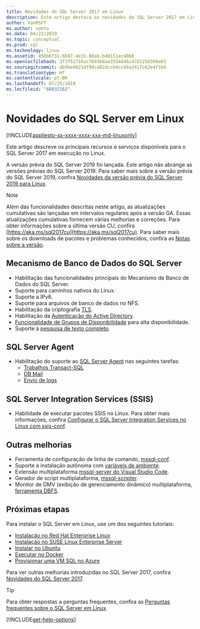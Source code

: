 ```yaml
---
title: Novidades do SQL Server 2017 em Linux
description: Este artigo destaca as novidades do SQL Server 2017 em Linux.
author: VanMSFT
ms.author: vanto
ms.date: 04/23/2019
ms.topic: conceptual
ms.prod: sql
ms.technology: linux
ms.assetid: 456b6f31-6b97-4e31-80ab-b40151ec4868
ms.openlocfilehash: 3f3f51716acf69368ae2554446c47d125b500e03
ms.sourcegitcommit: db9bed6214f9dca82dccb4ccd4a2417c62e4f1bd
ms.translationtype: HT
ms.contentlocale: pt-BR
ms.lasthandoff: 07/25/2019
ms.locfileid: "68032162"
---
```

# <a name="whats-new-for-sql-server-on-linux"></a>Novidades do SQL Server em Linux

[!INCLUDE[appliesto-ss-xxxx-xxxx-xxx-md-linuxonly](../includes/appliesto-ss-xxxx-xxxx-xxx-md-linuxonly.md)]

Este artigo descreve os principais recursos e serviços disponíveis para o SQL Server 2017 em execução no Linux.

A versão prévia do SQL Server 2019 foi lançada. Este artigo não abrange as versões prévias do SQL Server 2019. Para saber mais sobre a versão prévia do SQL Server 2019, confira [Novidades da versão prévia do SQL Server 2019 para Linux](../sql-server/what-s-new-in-sql-server-ver15.md?view=sql-server-ver15#sql-server-on-linux).

> [!NOTE]
> Além das funcionalidades descritas neste artigo, as atualizações cumulativas são lançadas em intervalos regulares após a versão GA. Essas atualizações cumulativas fornecem várias melhorias e correções. Para obter informações sobre a última versão CU, confira [https://aka.ms/sql2017cu](https://aka.ms/sql2017cu). Para saber mais sobre os downloads de pacotes e problemas conhecidos, confira as [Notas sobre a versão](sql-server-linux-release-notes.md).

## <a name="sql-server-database-engine"></a>Mecanismo de Banco de Dados do SQL Server

- Habilitação das funcionalidades principais do Mecanismo de Banco de Dados do SQL Server.
- Suporte para caminhos nativos do Linux.
- Suporte a IPv6.
- Suporte para arquivos de banco de dados no NFS.
- Habilitação da criptografia [TLS](sql-server-linux-encrypted-connections.md).
- Habilitação da [Autenticação do Active Directory](sql-server-linux-active-directory-authentication.md).
- [Funcionalidade de Grupos de Disponibilidade](sql-server-linux-availability-group-overview.md) para alta disponibilidade.
- Suporte à [pesquisa de texto completo](sql-server-linux-setup-full-text-search.md).

## <a name="sql-server-agent"></a>SQL Server Agent

- Habilitação do suporte ao [SQL Server Agent](sql-server-linux-setup-sql-agent.md) nas seguintes tarefas:
  - [Trabalhos Transact-SQL](sql-server-linux-run-sql-server-agent-job.md)
  - [DB Mail](sql-server-linux-db-mail-sql-agent.md)
  - [Envio de logs](sql-server-linux-use-log-shipping.md)

## <a name="sql-server-integration-services-ssis"></a>SQL Server Integration Services (SSIS)

- Habilidade de executar pacotes SSIS no Linux. Para obter mais informações, confira [Configurar o SQL Server Integration Services no Linux com ssis-conf](sql-server-linux-configure-ssis.md).

## <a name="other-improvements"></a>Outras melhorias

- Ferramenta de configuração de linha de comando, [mssql-conf](sql-server-linux-configure-mssql-conf.md).
- Suporte à instalação autônoma com [variáveis de ambiente](sql-server-linux-configure-environment-variables.md).
- Extensão multiplataforma [mssql-server do Visual Studio Code](sql-server-linux-develop-use-vscode.md).
- Gerador de script multiplataforma, [mssql-scripter](https://github.com/Microsoft/sql-xplat-cli/blob/dev/doc/usage_guide.md).
- Monitor de DMV (exibição de gerenciamento dinâmico) multiplataforma, [ferramenta DBFS](https://github.com/Microsoft/dbfs).

## <a name="next-steps"></a>Próximas etapas

Para instalar o SQL Server em Linux, use um dos seguintes tutoriais:

- [Instalação no Red Hat Enterprise Linux](quickstart-install-connect-red-hat.md)
- [Instalação no SUSE Linux Enterprise Server](quickstart-install-connect-suse.md)
- [Instalar no Ubuntu](quickstart-install-connect-ubuntu.md)
- [Executar no Docker](quickstart-install-connect-docker.md)
- [Provisionar uma VM SQL no Azure](/azure/virtual-machines/linux/sql/provision-sql-server-linux-virtual-machine?toc=/sql/toc/toc.json)

Para ver outras melhorias introduzidas no SQL Server 2017, confira [Novidades do SQL Server 2017](../sql-server/what-s-new-in-sql-server-2017.md).

> [!TIP]
> Para obter respostas a perguntas frequentes, confira as [Perguntas frequentes sobre o SQL Server em Linux](sql-server-linux-faq.md).

[!INCLUDE[get-help-options](../includes/paragraph-content/get-help-options.md)]
